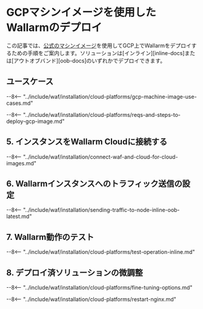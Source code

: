 # GCPマシンイメージを使用したWallarmのデプロイ

この記事では、[公式のマシンイメージ](https://console.cloud.google.com/launcher/details/wallarm-node-195710/wallarm-node)を使用してGCP上でWallarmをデプロイするための手順をご案内します。ソリューションは[インライン][inline-docs]または[アウトオブバンド][oob-docs]のいずれかでデプロイできます。

## ユースケース

--8<-- "../include/waf/installation/cloud-platforms/gcp-machine-image-use-cases.md"

--8<-- "../include/waf/installation/cloud-platforms/reqs-and-steps-to-deploy-gcp-image.md"

## 5. インスタンスをWallarm Cloudに接続する

--8<-- "../include/waf/installation/connect-waf-and-cloud-for-cloud-images.md"

## 6. Wallarmインスタンスへのトラフィック送信の設定

--8<-- "../include/waf/installation/sending-traffic-to-node-inline-oob-latest.md"

## 7. Wallarm動作のテスト

--8<-- "../include/waf/installation/cloud-platforms/test-operation-inline.md"

## 8. デプロイ済ソリューションの微調整

--8<-- "../include/waf/installation/cloud-platforms/fine-tuning-options.md"

--8<-- "../include/waf/installation/cloud-platforms/restart-nginx.md"